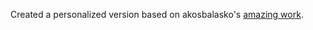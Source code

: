 Created a personalized version based on akosbalasko's [amazing work](https://github.com/akosbalasko/zoottelkeeper-obsidian-plugin).
